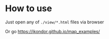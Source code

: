 # How to use

Just open any of `./view/*.html` files via browser

Or go https://ikondor.github.io/map_examples/